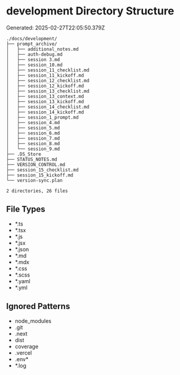 # development Directory Structure
Generated: 2025-02-27T22:05:50.379Z

```
./docs/development/
├── prompt_archive/
│   ├── additional_notes.md
│   ├── auth-debug.md
│   ├── session 3.md
│   ├── session_10.md
│   ├── session_11_checklist.md
│   ├── session_11_kickoff.md
│   ├── session_12_checklist.md
│   ├── session_12_kickoff.md
│   ├── session_13_checklist.md
│   ├── session_13_context.md
│   ├── session_13_kickoff.md
│   ├── session_14_checklist.md
│   ├── session_14_kickoff.md
│   ├── session_1_prompt.md
│   ├── session_4.md
│   ├── session_5.md
│   ├── session_6.md
│   ├── session_7.md
│   ├── session_8.md
│   └── session_9.md
├── .DS_Store
├── STATUS_NOTES.md
├── VERSION_CONTROL.md
├── session_15_checklist.md
├── session_15_kickoff.md
└── version-sync.plan

2 directories, 26 files

```

## File Types
- *.ts
- *.tsx
- *.js
- *.jsx
- *.json
- *.md
- *.mdx
- *.css
- *.scss
- *.yaml
- *.yml

## Ignored Patterns
- node_modules
- .git
- .next
- dist
- coverage
- .vercel
- .env*
- *.log
